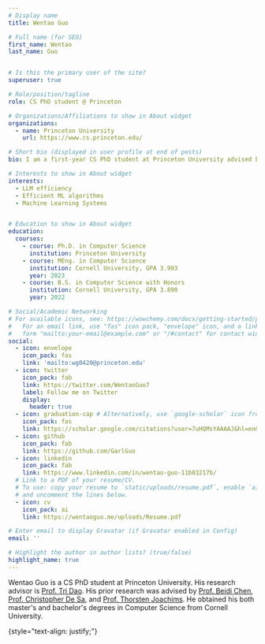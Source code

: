 ```yaml
---
# Display name
title: Wentao Guo

# Full name (for SEO)
first_name: Wentao
last_name: Guo


# Is this the primary user of the site?
superuser: true

# Role/position/tagline
role: CS PhD student @ Princeton

# Organizations/Affiliations to show in About widget
organizations:
  - name: Princeton University
    url: https://www.cs.princeton.edu/

# Short bio (displayed in user profile at end of posts)
bio: I am a first-year CS PhD student at Princeton University advised by Prof. Tri Dao. My research interests include improving the efficiency of LLMs across training and inference. 

# Interests to show in About widget
interests:
  - LLM efficiency
  - Efficient ML algorithms
  - Machine Learning Systems


# Education to show in About widget
education:
  courses:
    - course: Ph.D. in Computer Science
      institution: Princeton University
    - course: MEng. in Computer Science
      institution: Cornell University, GPA 3.993
      year: 2023
    - course: B.S. in Computer Science with Honors
      institution: Cornell University, GPA 3.890
      year: 2022

# Social/Academic Networking
# For available icons, see: https://wowchemy.com/docs/getting-started/page-builder/#icons
#   For an email link, use "fas" icon pack, "envelope" icon, and a link in the
#   form "mailto:your-email@example.com" or "/#contact" for contact widget.
social:
  - icon: envelope
    icon_pack: fas
    link: 'mailto:wg0420@princeton.edu'
  - icon: twitter
    icon_pack: fab
    link: https://twitter.com/WentaoGuo7
    label: Follow me on Twitter
    display:
      header: true
  - icon: graduation-cap # Alternatively, use `google-scholar` icon from `ai` icon pack
    icon_pack: fas
    link: https://scholar.google.com/citations?user=7uHQMsYAAAAJ&hl=en&oi=ao
  - icon: github
    icon_pack: fab
    link: https://github.com/GarlGuo
  - icon: linkedin
    icon_pack: fab
    link: https://www.linkedin.com/in/wentao-guo-11b03217b/
  # Link to a PDF of your resume/CV.
  # To use: copy your resume to `static/uploads/resume.pdf`, enable `ai` icons in `params.yaml`,
  # and uncomment the lines below.
  - icon: cv
    icon_pack: ai
    link: https://wentaoguo.me/uploads/Resume.pdf

# Enter email to display Gravatar (if Gravatar enabled in Config)
email: ''

# Highlight the author in author lists? (true/false)
highlight_name: true
---
```

Wentao Guo is a CS PhD student at Princeton University. His research advisor is [Prof. Tri Dao](https://tridao.me/). His prior research was advised by [Prof. Beidi Chen](https://www.andrew.cmu.edu/user/beidic/), [Prof. Christopher De Sa](https://www.cs.cornell.edu/~cdesa/), and [Prof. Thorsten Joachims](https://www.cs.cornell.edu/people/tj/). He obtained his both master's and bachelor's degrees in Computer Science from Cornell University.

{style="text-align: justify;"}
